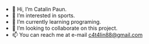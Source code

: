 - 👋 Hi, I’m Catalin Paun.
- 👀 I’m interested in sports.
- 🌱 I’m currently learning programing.
- 💞️ I’m looking to collaborate on this project.
- 📫 You can reach me at e-mail c4t4lin88@gmail.com

<!---
c4t4lin88/c4t4lin88 is a ✨ special ✨ repository because its `README.md` (this file) appears on your GitHub profile.
You can click the Preview link to take a look at your changes.
--->
